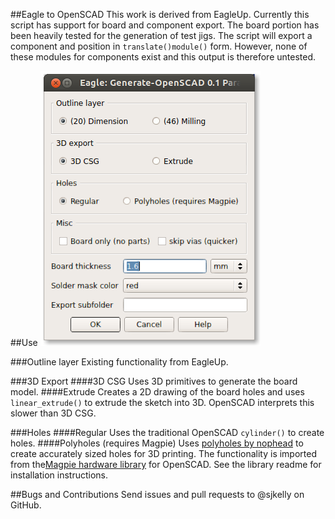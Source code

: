 ##Eagle to OpenSCAD
This work is derived from EagleUp. Currently this script has support for board and component export. The board portion has been heavily tested for the generation of test jigs. The script will export a component and position in `translate()module()` form. However, none of these modules for components exist and this output is therefore untested. 

##Use
![Screenshot](./screenshot.png)

###Outline layer
Existing functionality from EagleUp.

###3D Export
####3D CSG
Uses 3D primitives to generate the board model.
####Extrude
Creates a 2D drawing of the board holes and uses `linear_extrude()` to extrude the sketch into 3D. OpenSCAD interprets this slower than 3D CSG.

###Holes
####Regular
Uses the traditional OpenSCAD `cylinder()` to create holes.
####Polyholes (requires Magpie)
Uses [polyholes by nophead](http://hydraraptor.blogspot.com/2011/02/polyholes.html) to create accurately sized holes for 3D printing. The functionality is imported from the[Magpie hardware library](https://github.com/sjkelly/Magpie) for OpenSCAD. See the library readme for installation instructions.

##Bugs and Contributions
Send issues and pull requests to @sjkelly on GitHub. 

